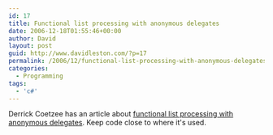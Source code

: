 ```yaml
---
id: 17
title: Functional list processing with anonymous delegates
date: 2006-12-18T01:55:46+00:00
author: David
layout: post
guid: http://www.davidleston.com/?p=17
permalink: /2006/12/functional-list-processing-with-anonymous-delegates/
categories:
  - Programming
tags:
  - 'c#'
---
```

Derrick Coetzee has an article about [functional list processing with anonymous delegates](http://blogs.msdn.com/devdev/archive/2006/06/30/652802.aspx). Keep code close to where it's used.